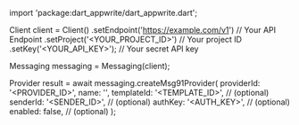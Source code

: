import 'package:dart_appwrite/dart_appwrite.dart';

Client client = Client()
    .setEndpoint('https://example.com/v1') // Your API Endpoint
    .setProject('<YOUR_PROJECT_ID>') // Your project ID
    .setKey('<YOUR_API_KEY>'); // Your secret API key

Messaging messaging = Messaging(client);

Provider result = await messaging.createMsg91Provider(
    providerId: '<PROVIDER_ID>',
    name: '<NAME>',
    templateId: '<TEMPLATE_ID>', // (optional)
    senderId: '<SENDER_ID>', // (optional)
    authKey: '<AUTH_KEY>', // (optional)
    enabled: false, // (optional)
);
